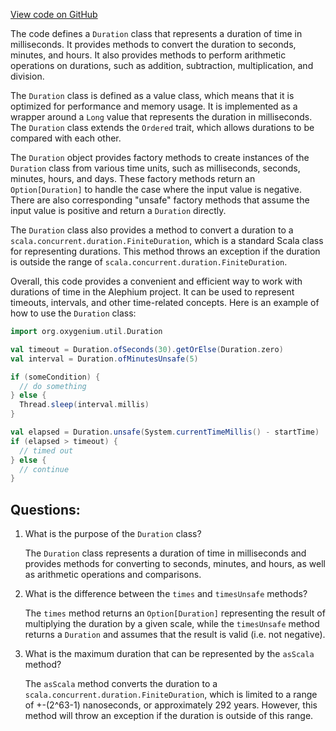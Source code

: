 [View code on GitHub](https://github.com/oxygenium/oxygenium/util/src/main/scala/org/oxygenium/util/Duration.scala)

The code defines a `Duration` class that represents a duration of time in milliseconds. It provides methods to convert the duration to seconds, minutes, and hours. It also provides methods to perform arithmetic operations on durations, such as addition, subtraction, multiplication, and division. 

The `Duration` class is defined as a value class, which means that it is optimized for performance and memory usage. It is implemented as a wrapper around a `Long` value that represents the duration in milliseconds. The `Duration` class extends the `Ordered` trait, which allows durations to be compared with each other.

The `Duration` object provides factory methods to create instances of the `Duration` class from various time units, such as milliseconds, seconds, minutes, hours, and days. These factory methods return an `Option[Duration]` to handle the case where the input value is negative. There are also corresponding "unsafe" factory methods that assume the input value is positive and return a `Duration` directly.

The `Duration` class also provides a method to convert a duration to a `scala.concurrent.duration.FiniteDuration`, which is a standard Scala class for representing durations. This method throws an exception if the duration is outside the range of `scala.concurrent.duration.FiniteDuration`.

Overall, this code provides a convenient and efficient way to work with durations of time in the Alephium project. It can be used to represent timeouts, intervals, and other time-related concepts. Here is an example of how to use the `Duration` class:

```scala
import org.oxygenium.util.Duration

val timeout = Duration.ofSeconds(30).getOrElse(Duration.zero)
val interval = Duration.ofMinutesUnsafe(5)

if (someCondition) {
  // do something
} else {
  Thread.sleep(interval.millis)
}

val elapsed = Duration.unsafe(System.currentTimeMillis() - startTime)
if (elapsed > timeout) {
  // timed out
} else {
  // continue
}
```
## Questions: 
 1. What is the purpose of the `Duration` class?
    
    The `Duration` class represents a duration of time in milliseconds and provides methods for converting to seconds, minutes, and hours, as well as arithmetic operations and comparisons.

2. What is the difference between the `times` and `timesUnsafe` methods?
    
    The `times` method returns an `Option[Duration]` representing the result of multiplying the duration by a given scale, while the `timesUnsafe` method returns a `Duration` and assumes that the result is valid (i.e. not negative).

3. What is the maximum duration that can be represented by the `asScala` method?
    
    The `asScala` method converts the duration to a `scala.concurrent.duration.FiniteDuration`, which is limited to a range of +-(2^63-1) nanoseconds, or approximately 292 years. However, this method will throw an exception if the duration is outside of this range.